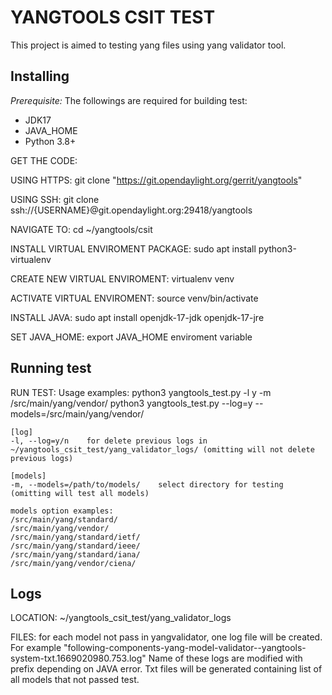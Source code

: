 # YANGTOOLS CSIT TEST
This project is aimed to testing yang files using yang validator tool.

## Installing

*Prerequisite:*  The followings are required for building test:

- JDK17
- JAVA_HOME
- Python 3.8+

GET THE CODE:

USING HTTPS:
    git clone "https://git.opendaylight.org/gerrit/yangtools"

USING SSH:
    git clone ssh://{USERNAME}@git.opendaylight.org:29418/yangtools

NAVIGATE TO:
    cd ~/yangtools/csit

INSTALL VIRTUAL ENVIROMENT PACKAGE:
    sudo apt install python3-virtualenv

CREATE NEW VIRTUAL ENVIROMENT:
    virtualenv venv

ACTIVATE VIRTUAL ENVIROMENT:
    source venv/bin/activate

INSTALL JAVA:
    sudo apt install openjdk-17-jdk openjdk-17-jre

SET JAVA_HOME:
    export JAVA_HOME enviroment variable

## Running test

RUN TEST:
    Usage examples:
    python3 yangtools_test.py -l y -m /src/main/yang/vendor/
    python3 yangtools_test.py --log=y --models=/src/main/yang/vendor/

    [log]
    -l, --log=y/n    for delete previous logs in ~/yangtools_csit_test/yang_validator_logs/ (omitting will not delete previous logs)

    [models]
    -m, --models=/path/to/models/    select directory for testing (omitting will test all models)

    models option examples:
    /src/main/yang/standard/
    /src/main/yang/vendor/
    /src/main/yang/standard/ietf/
    /src/main/yang/standard/ieee/
    /src/main/yang/standard/iana/
    /src/main/yang/vendor/ciena/

## Logs

LOCATION:
    ~/yangtools_csit_test/yang_validator_logs

FILES:
    for each model not pass in yangvalidator, one log file will be created.
        For example "following-components-yang-model-validator--yangtools-system-txt.1669020980.753.log"
    Name of these logs are modified with prefix depending on JAVA error.
    Txt files will be generated containing list of all models that not passed test.